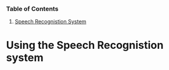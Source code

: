 ### Table of Contents

1. [Speech Recognistion System](https://github.com/Meetshahx/MeetShah/edit/master/README.md#using-the-speech-recognistion-system)

# Using the Speech Recognistion system 
